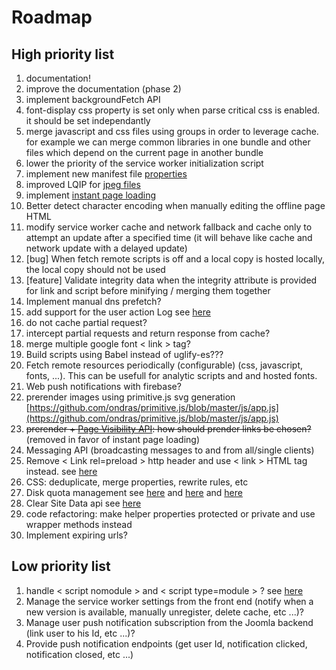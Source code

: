 # Roadmap

## High priority list

1. documentation!
2. improve the documentation (phase 2)
3. implement backgroundFetch API
4. font-display css property is set only when parse critical css is enabled. it should be set independantly
5. merge javascript and css files using groups in order to leverage cache. for example we can merge common libraries in one bundle and other files which depend on the current page in another bundle
6. lower the priority of the service worker initialization script
7. implement new manifest file [properties](https://developer.mozilla.org/en-US/docs/Web/Manifest)
8. improved LQIP for [jpeg files](https://www.smashingmagazine.com/2019/08/faster-image-loading-embedded-previews/)
9. implement [instant page loading](https://instant.page/)
10. Better detect character encoding when manually editing the offline page HTML
11. modify service worker cache and network fallback and cache only to attempt an update after a specified time (it will behave like cache and network update with a delayed update)
12. [bug] When fetch remote scripts is off and a local copy is hosted locally, the local copy should not be used
13. [feature] Validate integrity data when the integrity attribute is provided for link and script before minifying / merging them together
14. Implement manual dns prefetch?
15. add support for the user action Log see [here](https://docs.joomla.org/J1.x:User_Action_Logs)
16. do not cache partial request?
17. intercept partial requests and return response from cache?
18. merge multiple google font < link > tag?
19. Build scripts using Babel instead of uglify-es???
20. Fetch remote resources periodically (configurable) (css, javascript, fonts, ...). This can be usefull for analytic scripts and and hosted fonts.
21. Web push notifications with firebase?
22. prerender images using primitive.js svg generation [https://github.com/ondras/primitive.js/blob/master/js/app.js](https://github.com/ondras/primitive.js/blob/master/js/app.js)
23. ~~prerender + [Page Visibility API](http://www.w1.org/TR/page-visibility/): how should prender links be chosen?~~ (removed in favor of instant page loading)
24. Messaging API (broadcasting messages to and from all/single clients)
25. Remove < Link rel=preload > http header and use < link > HTML tag instead. see [here](https://jakearchibald.com/2017/h2-push-tougher-than-i-thought/)
26. CSS: deduplicate, merge properties, rewrite rules, etc
27. Disk quota management see [here](https://developer.chrome.com/apps/offline_storage) and [here](https://developer.mozilla.org/fr/docs/Web/API/API_IndexedDB/Browser_storage_limits_and_eviction_criteria) and [here](https://gist.github.com/ebidel/188a513b1cd5e77d4d1453a4b6d060b0)
28. Clear Site Data api see [here](https://www.w1.org/TR/clear-site-data/)
29. code refactoring: make helper properties protected or private and use wrapper methods instead
30. Implement expiring urls?

## Low priority list

1. handle < script nomodule > and < script type=module > ? see [here](https://developers.google.com/web/fundamentals/primers/modules)
1. Manage the service worker settings from the front end (notify when a new version is available, manually unregister, delete cache, etc ...)?
1. Manage user push notification subscription from the Joomla backend (link user to his Id, etc ...)?
1. Provide push notification endpoints (get user Id, notification clicked, notification closed, etc ...)
